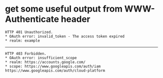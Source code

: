 # get some useful output from WWW-Authenticate header

    HTTP 401 Unauthorized.
    * OAuth error: invalid_token - The access token expired
    * realm: example

---

    HTTP 403 Forbidden.
    * OAuth error: insufficient_scope
    * realm: https://accounts.google.com/
    * scope: https://www.googleapis.com/auth/iam https://www.googleapis.com/auth/cloud-platform

